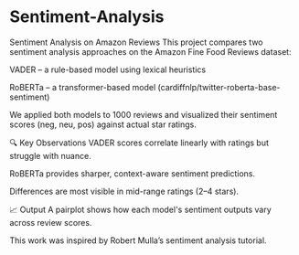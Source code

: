 # Sentiment-Analysis

Sentiment Analysis on Amazon Reviews
This project compares two sentiment analysis approaches on the Amazon Fine Food Reviews dataset:

VADER – a rule-based model using lexical heuristics

RoBERTa – a transformer-based model (cardiffnlp/twitter-roberta-base-sentiment)

We applied both models to 1000 reviews and visualized their sentiment scores (neg, neu, pos) against actual star ratings.

🔍 Key Observations
VADER scores correlate linearly with ratings but struggle with nuance.

RoBERTa provides sharper, context-aware sentiment predictions.

Differences are most visible in mid-range ratings (2–4 stars).

📈 Output
A pairplot shows how each model's sentiment outputs vary across review scores.

This work was inspired by Robert Mulla’s sentiment analysis tutorial.
